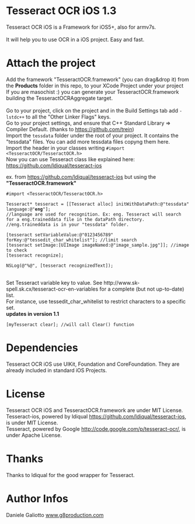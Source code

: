 Tesseract OCR iOS 1.3
=================

Tesseract OCR iOS is a Framework for iOS5+, also for armv7s.
<br />
<br />
It will help you to use OCR in a iOS project. Easy and fast.

Attach the project
=================

Add the framework "TesseractOCR.framework" (you can drag&drop it) from the <strong>Products</strong> folder in this repo, to your XCode Project under your project
<br />
If you are masochist :) you can generate your TesseractOCR.framework building the TesseractOCRAggregate target. 
<br />
<br />
Go to your project, click on the project and in the Build Settings tab add <code>-lstdc++</code> to all the "Other Linker Flags" keys.
<br />
Go to your project settings, and ensure that C++ Standard Library => Compiler Default. (thanks to https://github.com/trein)
<br />
Import the <code>tessdata</code> folder under the root of your project. It contains the "tessdata" files. You can add more tessdata files copyng them here.
<br />
Import the header in your classes writing <code>#import &lt;TesseractOCR/TesseractOCR.h&gt;</code>
<br />
Now you can use Tesseract class like explained here: https://github.com/ldiqual/tesseract-ios

ex. from https://github.com/ldiqual/tesseract-ios but using the <strong>"TesseractOCR.framework"</strong>
<pre><code>#import &lt;TesseractOCR/TesseractOCR.h&gt;

Tesseract* tesseract = [[Tesseract alloc] initWithDataPath:@"tessdata" language:@"<strong>eng</strong>"];
//language are used for recognition. Ex: eng. Tesseract will search for a eng.traineddata file in the dataPath directory. 
//eng.traineddata is in your "tessdata" folder.

[tesseract setVariableValue:@"0123456789" forKey:@"tessedit_char_whitelist"]; //limit search
[tesseract setImage:[UIImage imageNamed:@"image_sample.jpg"]]; //image to check
[tesseract recognize];

NSLog(@"%@", [tesseract recognizedText]);
</code></pre>

<br />
Set Tesseract variable key to value. See http://www.sk-spell.sk.cx/tesseract-ocr-en-variables for a complete (but not up-to-date) list.
<br />
For instance, use tessedit_char_whitelist to restrict characters to a specific set.

<br />
<strong>updates in version 1.1</strong>

<pre><code>[myTesseract clear]; //will call Clear() function</code></pre>

Dependencies
=================

Tesseract OCR iOS use UIKit, Foundation and CoreFoundation. They are already included in standard iOS Projects.

License
=================

Tesseract OCR iOS and TesseractOCR.framework are under MIT License.
<br />
Tesseract-ios, powered by ldiqual https://github.com/ldiqual/tesseract-ios, is under MIT License.
<br />
Tesseract, powered by Google http://code.google.com/p/tesseract-ocr/, is under Apache License.

Thanks
=================

Thanks to ldiqual for the good wrapper for Tesseract.

Author Infos
=================

Daniele Galiotto www.g8production.com

